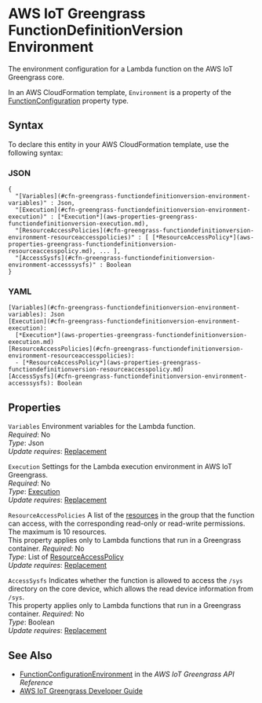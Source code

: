 # AWS IoT Greengrass FunctionDefinitionVersion Environment<a name="aws-properties-greengrass-functiondefinitionversion-environment"></a>

<a name="aws-properties-greengrass-functiondefinitionversion-environment-description"></a>The environment configuration for a Lambda function on the AWS IoT Greengrass core\.

<a name="aws-properties-greengrass-functiondefinitionversion-environment-inheritance"></a> In an AWS CloudFormation template, `Environment` is a property of the [FunctionConfiguration](aws-properties-greengrass-functiondefinitionversion-functionconfiguration.md) property type\.

## Syntax<a name="aws-properties-greengrass-functiondefinitionversion-environment-syntax"></a>

To declare this entity in your AWS CloudFormation template, use the following syntax:

### JSON<a name="aws-properties-greengrass-functiondefinitionversion-environment-syntax.json"></a>

```
{
  "[Variables](#cfn-greengrass-functiondefinitionversion-environment-variables)" : Json,
  "[Execution](#cfn-greengrass-functiondefinitionversion-environment-execution)" : [*Execution*](aws-properties-greengrass-functiondefinitionversion-execution.md),
  "[ResourceAccessPolicies](#cfn-greengrass-functiondefinitionversion-environment-resourceaccesspolicies)" : [ [*ResourceAccessPolicy*](aws-properties-greengrass-functiondefinitionversion-resourceaccesspolicy.md), ... ],
  "[AccessSysfs](#cfn-greengrass-functiondefinitionversion-environment-accesssysfs)" : Boolean
}
```

### YAML<a name="aws-properties-greengrass-functiondefinitionversion-environment-syntax.yaml"></a>

```
[Variables](#cfn-greengrass-functiondefinitionversion-environment-variables): Json
[Execution](#cfn-greengrass-functiondefinitionversion-environment-execution): 
  [*Execution*](aws-properties-greengrass-functiondefinitionversion-execution.md)
[ResourceAccessPolicies](#cfn-greengrass-functiondefinitionversion-environment-resourceaccesspolicies): 
  - [*ResourceAccessPolicy*](aws-properties-greengrass-functiondefinitionversion-resourceaccesspolicy.md)
[AccessSysfs](#cfn-greengrass-functiondefinitionversion-environment-accesssysfs): Boolean
```

## Properties<a name="aws-properties-greengrass-functiondefinitionversion-environment-properties"></a>

`Variables`  <a name="cfn-greengrass-functiondefinitionversion-environment-variables"></a>
Environment variables for the Lambda function\.  
 *Required*: No  
 *Type*: Json  
 *Update requires*: [Replacement](using-cfn-updating-stacks-update-behaviors.md#update-replacement) 

`Execution`  <a name="cfn-greengrass-functiondefinitionversion-environment-execution"></a>
Settings for the Lambda execution environment in AWS IoT Greengrass\.  
 *Required*: No  
 *Type*: [Execution](aws-properties-greengrass-functiondefinitionversion-execution.md)  
 *Update requires*: [Replacement](using-cfn-updating-stacks-update-behaviors.md#update-replacement) 

`ResourceAccessPolicies`  <a name="cfn-greengrass-functiondefinitionversion-environment-resourceaccesspolicies"></a>
A list of the [resources](aws-properties-greengrass-resourcedefinitionversion-resourceinstance.md) in the group that the function can access, with the corresponding read\-only or read\-write permissions\. The maximum is 10 resources\.  
This property applies only to Lambda functions that run in a Greengrass container\.
 *Required*: No  
 *Type*: List of [ResourceAccessPolicy](aws-properties-greengrass-functiondefinitionversion-resourceaccesspolicy.md)  
 *Update requires*: [Replacement](using-cfn-updating-stacks-update-behaviors.md#update-replacement) 

`AccessSysfs`  <a name="cfn-greengrass-functiondefinitionversion-environment-accesssysfs"></a>
Indicates whether the function is allowed to access the `/sys` directory on the core device, which allows the read device information from `/sys`\.  
This property applies only to Lambda functions that run in a Greengrass container\.
 *Required*: No  
 *Type*: Boolean  
 *Update requires*: [Replacement](using-cfn-updating-stacks-update-behaviors.md#update-replacement) 

## See Also<a name="aws-properties-greengrass-functiondefinitionversion-environment-seealso"></a>
+ [FunctionConfigurationEnvironment](https://docs.aws.amazon.com/greengrass/latest/apireference/definitions-functionconfigurationenvironment.html) in the *AWS IoT Greengrass API Reference*
+ [AWS IoT Greengrass Developer Guide](https://docs.aws.amazon.com/greengrass/latest/developerguide/)